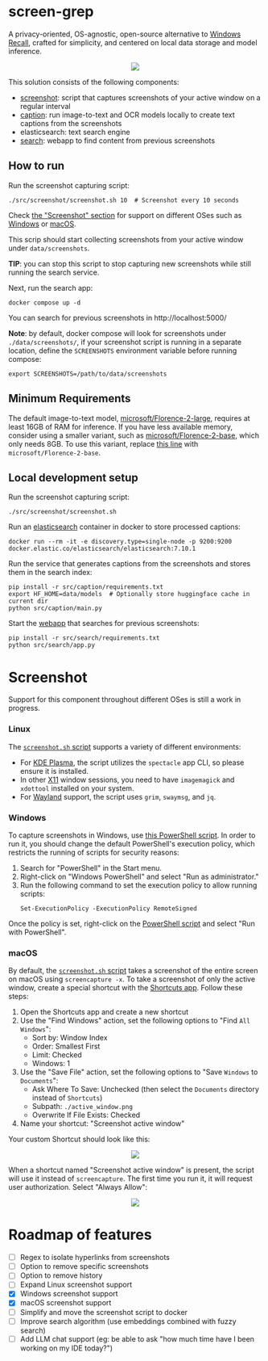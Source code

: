 # screen-grep

A privacy-oriented, OS-agnostic, open-source alternative
to [Windows Recall](https://support.microsoft.com/en-us/windows/retrace-your-steps-with-recall-aa03f8a0-a78b-4b3e-b0a1-2eb8ac48701c),
crafted for simplicity, and centered on local data storage and model inference.

<p align="center">
  <img src="assets/app.gif" style="max-width: 800px;" />
</p>

This solution consists of the following components:

* [screenshot](src/screenshot): script that captures screenshots of your active window on a regular interval
* [caption](src/caption): run image-to-text and OCR models locally to create text captions from the screenshots
* elasticsearch: text search engine
* [search](src/search): webapp to find content from previous screenshots

## How to run

Run the screenshot capturing script:

```shell
./src/screenshot/screenshot.sh 10  # Screenshot every 10 seconds
```

Check [the "Screenshot" section](#screenshot) for support on different OSes such as [Windows](#windows)
or [macOS](#macos).

This scrip should start collecting screenshots from your active window under `data/screenshots`.

**TIP**: you can stop this script to stop capturing new screenshots while still running the search service.

Next, run the search app:

```shell
docker compose up -d
```

You can search for previous screenshots in http://localhost:5000/

**Note**: by default, docker compose will look for screenshots under `./data/screenshots/`, if your screenshot script is
running in a separate location, define the `SCREENSHOTS` environment variable before running compose:

```shell
export SCREENSHOTS=/path/to/data/screenshots
```

## Minimum Requirements

The default image-to-text model, [microsoft/Florence-2-large](https://huggingface.co/microsoft/Florence-2-large),
requires at least 16GB of RAM for inference. If you have less available memory, consider using a smaller variant, such
as [microsoft/Florence-2-base](https://huggingface.co/microsoft/Florence-2-base), which only needs 8GB. To use this
variant, replace [this line](src/caption/image2text.py#L95) with `microsoft/Florence-2-base`.

## Local development setup

Run the screenshot capturing script:

```shell
./src/screenshot/screenshot.sh
```

Run an [elasticsearch](https://www.elastic.co/elasticsearch) container in docker to store processed captions:

```shell
docker run --rm -it -e discovery.type=single-node -p 9200:9200 docker.elastic.co/elasticsearch/elasticsearch:7.10.1
```

Run the service that generates captions from the screenshots and stores them in the search index:

```shell
pip install -r src/caption/requirements.txt
export HF_HOME=data/models  # Optionally store huggingface cache in current dir
python src/caption/main.py
```

Start the [webapp](http://127.0.0.1:5000) that searches for previous screenshots:

```shell
pip install -r src/search/requirements.txt
python src/search/app.py
```

# Screenshot

Support for this component throughout different OSes is still a work in progress. 

### Linux

The [`screenshot.sh` script](src/screenshot/screenshot.sh) supports a variety of different environments:

- For [KDE Plasma](https://kde.org/plasma-desktop/), the script utilizes the `spectacle` app CLI, so please ensure it is
  installed.
- In other [X11](https://en.wikipedia.org/wiki/X_Window_System) window sessions, you need to have `imagemagick`
  and `xdottool` installed on your system.
- For [Wayland](https://wayland.freedesktop.org/) support, the script uses `grim`, `swaymsg`, and `jq`.

### Windows

To capture screenshots in Windows, use [this PowerShell script](src/screenshot/screenshot.ps1). In order to run it, you
should change the default PowerShell's execution policy, which restricts the running of scripts for security reasons:

1. Search for "PowerShell" in the Start menu.
2. Right-click on "Windows PowerShell" and select "Run as administrator."
3. Run the following command to set the execution policy to allow running scripts:
    ```shell
    Set-ExecutionPolicy -ExecutionPolicy RemoteSigned
    ```

Once the policy is set, right-click on the [PowerShell script](src/screenshot/screenshot.ps1) and select
"Run with PowerShell".

### macOS

By default, the [`screenshot.sh` script](src/screenshot/screenshot.sh) takes a screenshot of the entire screen on macOS
using `screencapture -x`. To take a screenshot of only the active window, create a special shortcut with
the [Shortcuts app](https://support.apple.com/guide/shortcuts-mac/intro-to-shortcuts-apdf22b0444c/mac). Follow these
steps:

1. Open the Shortcuts app and create a new shortcut
2. Use the "Find Windows" action, set the following options to "Find `All Windows`":
    - Sort by: Window Index
    - Order: Smallest First
    - Limit: Checked
    - Windows: 1
3. Use the "Save File" action, set the following options to "Save `Windows` to `Documents`":
    - Ask Where To Save: Unchecked (then select the `Documents` directory instead of `Shortcuts`)
    - Subpath: `./active_window.png`
    - Overwrite If File Exists: Checked
4. Name your shortcut: "Screenshot active window"

Your custom Shortcut should look like this:

<p align="center">
  <img src="assets/macos_shortcuts.png" style="max-width: 640px;" />
</p>

When a shortcut named "Screenshot active window" is present, the script will use it instead of `screencapture`. The
first time you run it, it will request user authorization. Select "Always Allow":

<p align="center">
  <img src="assets/macos_allow.png" style="max-width: 320px;" />
</p>

# Roadmap of features

- [ ] Regex to isolate hyperlinks from screenshots
- [ ] Option to remove specific screenshots
- [ ] Option to remove history
- [ ] Expand Linux screenshot support
- [x] Windows screenshot support
- [x] macOS screenshot support
- [ ] Simplify and move the screenshot script to docker
- [ ] Improve search algorithm (use embeddings combined with fuzzy search)
- [ ] Add LLM chat support (eg: be able to ask "how much time have I been working on my IDE today?")
